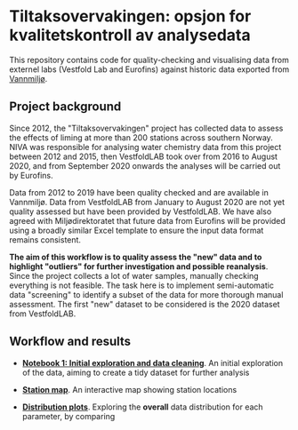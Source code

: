 # Tiltaksovervakingen: opsjon for kvalitetskontroll av analysedata

This repository contains code for quality-checking and visualising data from externel labs (Vestfold Lab and Eurofins) against historic data exported from [Vannmiljø](https://vannmiljo.miljodirektoratet.no/). 

## Project background

Since 2012, the "Tiltaksovervakingen" project has collected data to assess the effects of liming at more than 200 stations across southern Norway. NIVA was responsible for analysing water chemistry data from this project between 2012 and 2015, then VestfoldLAB took over from 2016 to August 2020, and from September 2020 onwards the analyses will be carried out by Eurofins. 

Data from 2012 to 2019 have been quality checked and are available in Vannmiljø. Data from VestfoldLAB from January to August 2020 are not yet quality assessed but have been provided by VestfoldLAB. We have also agreed with Miljødirektoratet that future data from Eurofins will be provided using a broadly similar Excel template to ensure the input data format remains consistent.

**The aim of this workflow is to quality assess the "new" data and to highlight "outliers" for further investigation and possible reanalysis**. Since the project collects a lot of water samples, manually checking everything is not feasible. The task here is to implement semi-automatic data "screening" to identify a subset of the data for more thorough manual assessment. The first "new" dataset to be considered is the 2020 dataset from VestfoldLAB.

## Workflow and results

 * **[Notebook 1: Initial exploration and data cleaning](https://nbviewer.jupyter.org/github/NIVANorge/tiltaksovervakingen/blob/master/notebooks/01_data_processing.ipynb)**. An initial exploration of the data, aiming to create a tidy dataset for further analysis
 
 * **[Station map](https://nivanorge.github.io/tiltaksovervakingen/pages/stn_map.html)**. An interactive map showing station locations
 
 * **[Distribution plots](https://nivanorge.github.io/tiltaksovervakingen/pages/distribution_plots.html)**. Exploring the **overall** data distribution for each parameter, by comparing 
 